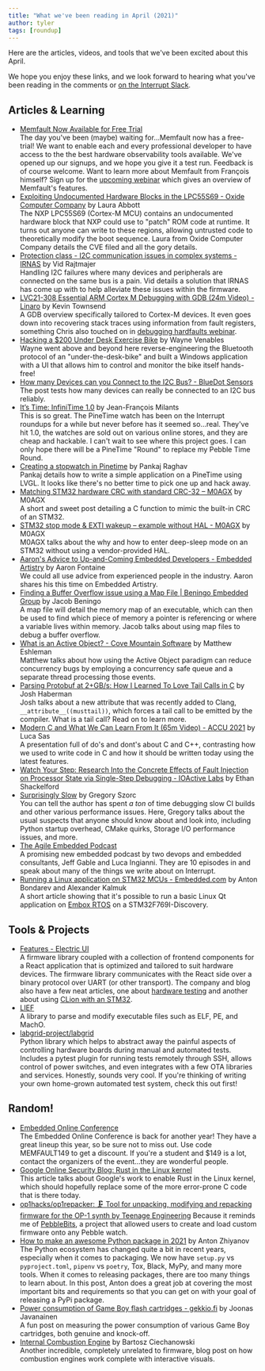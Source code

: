 ```yaml
---
title: "What we've been reading in April (2021)"
author: tyler
tags: [roundup]
---
```


<!-- excerpt start -->

Here are the articles, videos, and tools that we've been excited about this
April.

<!-- excerpt end -->

We hope you enjoy these links, and we look forward to hearing what you've been
reading in the comments or [on the Interrupt Slack](https://interrupt-slack.herokuapp.com/).

## Articles & Learning

- [Memfault Now Available for Free Trial](https://memfault.com/news/memfaults-device-observability-platform-now-available-for-free-trial/)<br>
  The day you've been (maybe) waiting for...Memfault now has a free-trial! We want to enable each and every professional developer to have access to the the best hardware observability tools available. We've opened up our signups, and we hope you give it a test run. Feedback is of course welcome. Want to learn more about Memfault from François himself? Sign up for the [upcoming webinar](https://hubs.ly/H0MJ0yX0) which gives an overview of Memfault's features.
- [Exploiting Undocumented Hardware Blocks in the LPC55S69 - Oxide Computer Company](https://oxide.computer/blog/exploiting-undocumented-hardware-blocks-in-the-lpc55s69) by Laura Abbott<br>
  The NXP LPC55S69 (Cortex-M MCU) contains an undocumented hardware block that NXP could use to "patch" ROM code at runtime. It turns out anyone can write to these regions, allowing untrusted code to theoretically modify the boot sequence. Laura from Oxide Computer Company details the CVE filed and all the gory details.
- [Protection class - I2C communication issues in complex systems - IRNAS](https://www.irnas.eu/protection-class-a-solution-resolving-i2c-communication-issues-in-complex-systems/) by Vid Rajtmajer<br>
  Handling I2C failures where many devices and peripherals are connected on the same bus is a pain. Vid details a solution that IRNAS has come up with to help alleviate these issues within the firmware. 
- [LVC21-308 Essential ARM Cortex M Debugging with GDB (24m Video) - Linaro](https://www.youtube.com/watch?v=QQcp8CPjkoY) by Kevin Townsend<br>A GDB overview specifically tailored to Cortex-M devices. It even goes down into recovering stack traces using information from fault registers, something Chris also touched on in [debugging hardfaults webinar](https://go.memfault.com/debugging-arm-cortex-m-mcu-webinar).
- [Hacking a $200 Under Desk Exercise Bike](https://codaris.github.io/UnderDeskBike/) by Wayne Venables<br>
  Wayne went above and beyond here reverse-engineering the Bluetooth protocol of an "under-the-desk-bike" and built a Windows application with a UI that allows him to control and monitor the bike itself hands-free! 
- [How many Devices can you Connect to the I2C Bus? - BlueDot Sensors](https://www.bluedot.space/tutorials/how-many-devices-can-you-connect-on-i2c-bus/)<br>
  The post tests how many devices can really be connected to an I2C bus reliably.
- [It’s Time: InfiniTime 1.0](https://www.pine64.org/2021/04/22/its-time-infinitime-1-0/) by Jean-François Milants<br>
  This is so great. The PineTime watch has been on the Interrupt roundups for a while but never before has it seemed so...real. They've hit 1.0, the watches
  are sold out on various online stores, and they are cheap and hackable. I can't wait to see where this project goes. I can only hope there will be a PineTime "Round" to replace my Pebble Time Round.
- [Creating a stopwatch in Pinetime](https://pankajraghav.com/2021/04/03/PINETIME-STOPCLOCK.html) by Pankaj Raghav<br>
  Pankaj details how to write a simple application on a PineTime using LVGL. It looks like there's no better time to pick one up and hack away.
- [Matching STM32 hardware CRC with standard CRC-32 – M0AGX](https://m0agx.eu/2021/04/09/matching-stm32-hardware-crc-with-standard-crc-32/) by M0AGX<br>
  A short and sweet post detailing a C function to mimic the built-in CRC of an STM32.
- [STM32 stop mode & EXTI wakeup – example without HAL - M0AGX](https://m0agx.eu/2021/04/16/stm32-stop-mode-exti-wakeup-example-without-hal/) by M0AGX<br>
  M0AGX talks about the why and how to enter deep-sleep mode on an STM32 without using a vendor-provided HAL.
- [Aaron's Advice to Up-and-Coming Embedded Developers - Embedded Artistry](https://embeddedartistry.com/blog/2021/04/12/aarons-advice-to-up-and-coming-embedded-developers/) by Aaron Fontaine<br>
  We could all use advice from experienced people in the industry. Aaron shares his this time on Embedded Artistry.
- [Finding a Buffer Overflow issue using a Map File | Beningo Embedded Group](https://www.beningo.com/finding-a-buffer-overflow-issue-using-a-map-file/) by Jacob Beningo<br>
  A map file will detail the memory map of an executable, which can then be used to find which piece of memory a pointer is referencing or where a variable lives within memory. Jacob talks about using map files to debug a buffer overflow.
- [What is an Active Object? - Cove Mountain Software](https://covemountainsoftware.com/2021/04/20/what-is-an-active-object/) by Matthew Eshleman<br>
  Matthew talks about how using the Active Object paradigm can reduce concurrency bugs by employing a concurrency safe queue and a separate thread processing those events.
- [Parsing Protobuf at 2+GB/s: How I Learned To Love Tail Calls in C](https://blog.reverberate.org/2021/04/21/musttail-efficient-interpreters.html) by 
Josh Haberman<br>
  Josh talks about a new attribute that was recently added to Clang, `__attribute__((musttail))`, which forces a tail call to be emitted by the compiler. What is a tail call? Read on to learn more. 
- [Modern C and What We Can Learn From It (65m Video) - ACCU 2021](https://www.youtube.com/watch?v=QpAhX-gsHMs) by Luca Sas<br>
  A presentation full of do's and dont's about C and C++, contrasting how we used to write code in C and how it should be written today using the latest features.
- [Watch Your Step: Research Into the Concrete Effects of Fault Injection on Processor State via Single-Step Debugging - IOActive Labs](https://labs.ioactive.com/2021/04/watch-your-step-research-into-concrete.html) by Ethan Shackelford<br>
- [Surprisingly Slow](https://gregoryszorc.com/blog/2021/04/06/surprisingly-slow/) by Gregory Szorc<br>
  You can tell the author has spent _a ton_ of time debugging slow CI builds and other various performance issues. Here, Gregory talks about the usual suspects that anyone should know about and look into, including Python startup overhead, CMake quirks, Storage I/O performance issues, and more. 
- [The Agile Embedded Podcast](https://agileembeddedpodcast.com/)<br>
  A promising new embedded podcast by two devops and embedded consultants, Jeff Gable and Luca Ingianni. They are 10 episodes in and speak about many of the things we write about on Interrupt. 
- [Running a Linux application on STM32 MCUs - Embedded.com](https://www.embedded.com/running-a-linux-application-on-stm32-mcus/) by Anton Bondarev and Alexander Kalmuk<br>
  A short article showing that it's possible to run a basic Linux Qt application on [Embox RTOS](https://www.embox.rocks/) on a STM32F769I-Discovery.

## Tools & Projects

- [Features - Electric UI](https://electricui.com/features)<br>
  A firmware library coupled with a collection of frontend components for a React application that is optimized and tailored to suit hardware devices. The firmware library communicates with the React side over a binary protocol over UART (or other transport). The company and blog also have a few neat articles, one about [hardware testing](https://electricui.com/blog/hardware-testing) and another about using [CLion with an STM32](https://electricui.com/blog/clion-stm32-setup). 
- [LIEF](https://lief.quarkslab.com/)<br>
  A library to parse and modify executable files such as ELF, PE, and MachO. 
- [labgrid-project/labgrid](https://github.com/labgrid-project/labgrid)<br>
  Python library which helps to abstract away the painful aspects of controlling hardware boards during manual and automated tests. Includes a pytest plugin for running tests remotely through SSH, allows control of power switches, and even integrates with a few OTA libraries and services. Honestly, sounds very cool. If you're thinking of writing your own home-grown automated test system, check this out first!

## Random!

- [Embedded Online Conference](https://www.embeddedonlineconference.com/)<br>
  The Embedded Online Conference is back for another year! They have a great lineup this year, so be sure not to miss out. Use code MEMFAULT149 to get a discount. If you're a student and $149 is a lot, contact the organizers of the event...they are wonderful people.
- [Google Online Security Blog: Rust in the Linux kernel](https://security.googleblog.com/2021/04/rust-in-linux-kernel.html)<br>
  This article talks about Google's work to enable Rust in the Linux kernel, which should hopefully replace some of the more error-prone C code that is there today.
- [op1hacks/op1repacker: 🗜 Tool for unpacking, modifying and repacking firmware for the OP-1 synth by Teenage Engineering](https://github.com/op1hacks/op1repacker)
  Because it reminds me of [PebbleBits](https://www.youtube.com/watch?v=T43hbks_Loo), a project that allowed users to create and load custom firmware onto any Pebble watch.
- [How to make an awesome Python package in 2021](https://antonz.org/python-packaging/) by Anton Zhiyanov<br>
  The Python ecosystem has changed quite a bit in recent years, especially when it comes to packaging. We now have `setup.py` vs `pyproject.toml`, `pipenv` vs `poetry`, Tox, Black, MyPy, and many more tools. When it comes to releasing packages, there are too many things to learn about. In this post, Anton does a great job at covering the most important bits and requirements so that you can get on with your goal of releasing a PyPi package.
- [Power consumption of Game Boy flash cartridges - gekkio.fi](https://gekkio.fi/blog/2021/power-consumption-of-game-boy-flash-cartridges/) by Joonas Javanainen<br>
  A fun post on measuring the power consumption of various Game Boy cartridges, both genuine and knock-off. 
- [Internal Combustion Engine](https://ciechanow.ski/internal-combustion-engine/) by Bartosz Ciechanowski<br>
  Another incredible, completely unrelated to firmware, blog post on how combustion engines work complete with interactive visuals.

